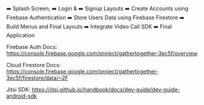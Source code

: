 
➡️  Splash Screen, 
➡️ Login & 
➡️ Signup Layouts 
➡️ Create Accounts using Firebase Authentication 
➡️ Store Users Data using Firebase Firestore 
➡️ Build Menus and Final Layouts 
➡️ Integrate Video Call SDK 
➡️ Final Application 

Firebase Auth Docs: https://console.firebase.google.com/project/gathertogether-3ec5f/overview

Cloud Firestore Docs:  https://console.firebase.google.com/project/gathertogether-3ec5f/firestore/data/~2F

Jitsi SDK: https://jitsi.github.io/handbook/docs/dev-guide/dev-guide-android-sdk


